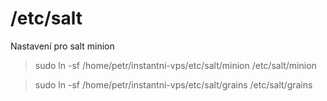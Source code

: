 # /etc/salt

Nastavení pro salt minion

> sudo ln -sf /home/petr/instantni-vps/etc/salt/minion /etc/salt/minion

> sudo ln -sf /home/petr/instantni-vps/etc/salt/grains /etc/salt/grains
